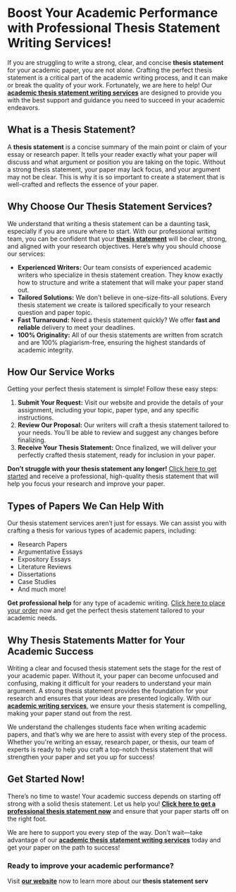 # Boost Your Academic Performance with Professional Thesis Statement Writing Services!

If you are struggling to write a strong, clear, and concise **thesis statement** for your academic paper, you are not alone. Crafting the perfect thesis statement is a critical part of the academic writing process, and it can make or break the quality of your work. Fortunately, we are here to help! Our [**academic thesis statement writing services**](https://tinyurl.com/topessay?keyword=academic+thesis+statement) are designed to provide you with the best support and guidance you need to succeed in your academic endeavors.

## What is a Thesis Statement?

A **thesis statement** is a concise summary of the main point or claim of your essay or research paper. It tells your reader exactly what your paper will discuss and what argument or position you are taking on the topic. Without a strong thesis statement, your paper may lack focus, and your argument may not be clear. This is why it is so important to create a statement that is well-crafted and reflects the essence of your paper.

## Why Choose Our Thesis Statement Services?

We understand that writing a thesis statement can be a daunting task, especially if you are unsure where to start. With our professional writing team, you can be confident that your [**thesis statement**](https://tinyurl.com/topessay?keyword=academic+thesis+statement) will be clear, strong, and aligned with your research objectives. Here’s why you should choose our services:

- **Experienced Writers:** Our team consists of experienced academic writers who specialize in thesis statement creation. They know exactly how to structure and write a statement that will make your paper stand out.
- **Tailored Solutions:** We don’t believe in one-size-fits-all solutions. Every thesis statement we create is tailored specifically to your research question and paper topic.
- **Fast Turnaround:** Need a thesis statement quickly? We offer **fast and reliable** delivery to meet your deadlines.
- **100% Originality:** All of our thesis statements are written from scratch and are 100% plagiarism-free, ensuring the highest standards of academic integrity.

## How Our Service Works

Getting your perfect thesis statement is simple! Follow these easy steps:

1. **Submit Your Request:** Visit our website and provide the details of your assignment, including your topic, paper type, and any specific instructions.
2. **Review Our Proposal:** Our writers will craft a thesis statement tailored to your needs. You’ll be able to review and suggest any changes before finalizing.
3. **Receive Your Thesis Statement:** Once finalized, we will deliver your perfectly crafted thesis statement, ready for inclusion in your paper.

**Don’t struggle with your thesis statement any longer!** [Click here to get started](https://tinyurl.com/topessay?keyword=academic+thesis+statement) and receive a professional, high-quality thesis statement that will help you focus your research and improve your paper.

## Types of Papers We Can Help With

Our thesis statement services aren’t just for essays. We can assist you with crafting a thesis for various types of academic papers, including:

- Research Papers
- Argumentative Essays
- Expository Essays
- Literature Reviews
- Dissertations
- Case Studies
- And much more!

**Get professional help** for any type of academic writing. [Click here to place your order](https://tinyurl.com/topessay?keyword=academic+thesis+statement) now and get the perfect thesis statement tailored to your academic needs.

## Why Thesis Statements Matter for Your Academic Success

Writing a clear and focused thesis statement sets the stage for the rest of your academic paper. Without it, your paper can become unfocused and confusing, making it difficult for your readers to understand your main argument. A strong thesis statement provides the foundation for your research and ensures that your ideas are presented logically. With our [**academic writing services**](https://tinyurl.com/topessay?keyword=academic+thesis+statement), we ensure your thesis statement is compelling, making your paper stand out from the rest.

We understand the challenges students face when writing academic papers, and that’s why we are here to assist with every step of the process. Whether you're writing an essay, research paper, or thesis, our team of experts is ready to help you craft a top-notch thesis statement that will strengthen your paper and set you up for success!

## Get Started Now!

There’s no time to waste! Your academic success depends on starting off strong with a solid thesis statement. Let us help you! [**Click here to get a professional thesis statement now**](https://tinyurl.com/topessay?keyword=academic+thesis+statement) and ensure that your paper starts off on the right foot.

We are here to support you every step of the way. Don't wait—take advantage of our [**academic thesis statement writing services**](https://tinyurl.com/topessay?keyword=academic+thesis+statement) today and get your paper on the path to success!

### Ready to improve your academic performance?

Visit [**our website**](https://tinyurl.com/topessay?keyword=academic+thesis+statement) now to learn more about our **thesis statement serv**
